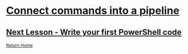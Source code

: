 # [Connect commands into a pipeline](https://docs.microsoft.com/en-us/learn/modules/connect-commands/)

## [Next Lesson - Write your first PowerShell code](/docs/4_Write-your-first-PowerShell-code.md)
<sup>[Return Home](/README.md)</sup>